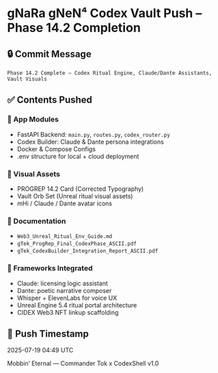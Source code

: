
# gNaRa gNeN⁴ Codex Vault Push – Phase 14.2 Completion

## 🔒 Commit Message
`Phase 14.2 Complete — Codex Ritual Engine, Claude/Dante Assistants, Vault Visuals`

## ✅ Contents Pushed

### 🔧 App Modules
- FastAPI Backend: `main.py`, `routes.py`, `codex_router.py`
- Codex Builder: Claude & Dante persona integrations
- Docker & Compose Configs
- .env structure for local + cloud deployment

### 🎨 Visual Assets
- PROGREP 14.2 Card (Corrected Typography)
- Vault Orb Set (Unreal ritual visual assets)
- mHi / Claude / Dante avatar icons

### 📘 Documentation
- `Web3_Unreal_Ritual_Env_Guide.md`
- `gTek_ProgRep_Final_CodexPhase_ASCII.pdf`
- `gTek_CodexBuilder_Integration_Report_ASCII.pdf`

### 🔗 Frameworks Integrated
- Claude: licensing logic assistant
- Dante: poetic narrative composer
- Whisper + ElevenLabs for voice UX
- Unreal Engine 5.4 ritual portal architecture
- CIDEX Web3 NFT linkup scaffolding

## 🧾 Push Timestamp
2025-07-19 04:49 UTC

Mobbin’ Eternal — Commander Tok x CodexShell v1.0
